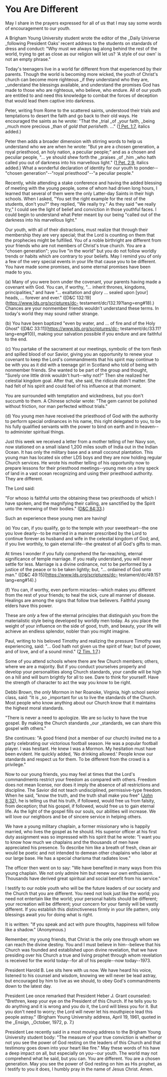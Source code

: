 # You Are Different

May I share in the prayers expressed for all of us that I may say some words
of encouragement to our youth.

A Brigham Young University student wrote the editor of the _Daily Universe
_following President Oaks' recent address to the students on standards of
dress and conduct: "Why must we always tag along behind the rest of the world,
trying to get as close as our religion will let us? 'A style of our own' is
not an empty phrase."

Today's teenagers live in a world far different from that experienced by their
parents. Though the world is becoming more wicked, the youth of Christ's
church can become more righteous _if they understand who they are, _understand
the blessings available, and understand the promises God has made to those who
are righteous, who believe, who endure. All of our youth are entitled to and
need this knowledge to combat the forces of deception that would lead them
captive into darkness.

Peter, writing from Rome to the scattered saints, understood their trials and
temptations to desert the faith and go back to their old ways. He encouraged
the saints as he wrote: "That the _trial _of _your faith, _being _much more
precious _than of _gold that perisheth._ ..." ([1 Pet.
1:7](https://www.lds.org/scriptures/nt/1-pet/1.7?lang=eng#6), italics added.)

Peter then adds a broader dimension with stirring words to help us understand
who we are when he wrote: "But ye are a chosen generation, a royal priesthood,
an holy nation, a peculiar people;" and as a chosen and peculiar people, "... ye
should shew forth the _praises _of _him _who hath called you out of darkness
into his marvellous light." ([1 Pet.
2:9](https://www.lds.org/scriptures/nt/1-pet/2.9?lang=eng#8), italics added.)
What a wonderful declaration of identity for our youth to ponder--"chosen
generation"--"royal priesthood"--"a peculiar people."

Recently, while attending a stake conference and having the added blessing of
meeting with the young people, some of whom had driven long hours, I learned
that several of them were the only Latter-day Saints in their high schools.
When I asked, "You set the right example for the rest of the students, don't
you?" they replied, "We really try." As they said "we really try," I could see
the light of belief and conviction in those youthful faces. I could begin to
understand what Peter meant by our being "called out of the darkness into his
marvellous light."

Our youth, with all of their distractions, must realize that through their
membership they are very special; that the Lord is counting on them that the
prophecies might be fulfilled. You of a noble birthright are different from
your friends who are not members of Christ's true church. You are a "chosen
generation"; you live "in the world" but you do not follow worldly trends or
habits which are contrary to your beliefs. May I remind you of only a few of
the very special events in your life that cause you to be different. You have
made some promises, and some eternal promises have been made to you.

(a) Many of you were born under the covenant, your parents having made a
covenant with God. You can, if worthy, "... inherit thrones, kingdoms,
principalities," and have "... exaltation and glory ... sealed upon [your] heads,
... forever and ever." ([D&amp;C 132:19](https://www.lds.org/scriptures/dc-
testament/dc/132.19?lang=eng#18).) Chances are your nonmember friends wouldn't
understand these terms. In today's world they may sound rather strange.

(b) You have been baptized "even by water, and ... of fire and of the Holy
Ghost" ([D&amp;C 33:11](https://www.lds.org/scriptures/dc-
testament/dc/33.11?lang=eng#10)), making your salvation possible if you endure
and are faithful to the end.

(c) You partake of the sacrament at our meetings, symbolic of the torn flesh
and spilled blood of our Savior, giving you an opportunity to renew your
covenant to keep the Lord's commandments that his spirit may continue to be
with you as it did with a teenage girl in Scotland who told of being with
nonmember friends. She wanted to be part of the group and thought, "Surely one
little drink wouldn't hurt--why not?" Then she realized her celestial kingdom
goal. After that, she said, the ridicule didn't matter. She had felt of his
spirit and could feel of his influence at that moment.

You are surrounded with temptation and wickedness, but you don't succumb to
them. A Chinese scholar wrote: "The gem cannot be polished without friction,
nor man perfected without trials."

(d) You young men have received the priesthood of God with the authority to
perform special ordinances in his name, this right delegated to you, to be his
fully qualified servants with the power to bind on earth and in heaven--to
administer spiritual things.

Just this week we received a letter from a mother telling of her Navy son, now
stationed on a small island 1,200 miles south of India out in the Indian
Ocean. It has only the military base and a small coconut plantation. This
young man has located six other LDS boys and they are now holding regular
Church services. He wrote his mother telling of his opportunity now to prepare
lessons for their priesthood meetings--young men on a tiny speck of land in a
vast ocean recognizing and using their priesthood authority. They are
different.

The Lord said:

"For whoso is faithful unto the obtaining these two priesthoods of which I
have spoken, and the magnifying their calling, are sanctified by the Spirit
unto the renewing of their bodies." ([D&amp;C
84:33](https://www.lds.org/scriptures/dc-testament/dc/84.33?lang=eng#32).)

Such an experience these young men are having!

(e) You can, if you qualify, go to the temple with your sweetheart--the one
you love dearly--to be married in a manner prescribed by the Lord to continue
forever as husband and wife in the celestial kingdom of God; and, if you live
worthily, to gain eternal life--the greatest of all God's gifts to man.

At times I wonder if you fully comprehend the far-reaching, eternal
significance of temple marriage. If you really understand, you will never
settle for less. Marriage is a divine ordinance, not to be performed by a
justice of the peace or to be taken lightly; but, "... ordained of God unto
man." ([D&amp;C 49:15](https://www.lds.org/scriptures/dc-
testament/dc/49.15?lang=eng#14).)

(f) You can, if worthy, even perform miracles--which makes you different from
the rest of your friends; to heal the sick, cure all manner of disease.
Healings are among the signs that follow true believers. Faithful young elders
have this power.

These are _only_ a few of the eternal principles that distinguish you from the
materialistic style being developed by worldly men today. As you place the
weight of your influence on the side of good, truth, and beauty, your life
will achieve an endless splendor, nobler than you might imagine.

Paul, writing to his beloved Timothy and realizing the pressure Timothy was
experiencing, said: "... God hath not given us the spirit of fear; but of power,
and of love, and of a sound mind." ([2 Tim.
1:7](https://www.lds.org/scriptures/nt/2-tim/1.7?lang=eng#6).)

Some of you attend schools where there are few Church members; others, where
we are a majority. But if you conduct yourselves properly and develop your
personalities along Church standards, your candle will be high on a hill and
will burn brightly for all to see. Dare to think for yourself. Have the
strength of character to act the way you know to be right.

Debbi Brown, the _only_ Mormon in her Roanoke, Virginia, high school senior
class, said: "It is _so _important for us to live the standards of the Church.
Most people who know anything about our Church know that it maintains the
highest moral standards.

"There is never a need to apologize. We are so lucky to have the true gospel.
By making the Church standards _our _standards, we can share this gospel with
others."

She continues: "A good friend (not a member of our church) invited me to a
party celebrating our victorious football season. He was a popular football
player. I was hesitant. He knew I was a Mormon. My hesitation must have been
evident. He quickly added, 'No drinking allowed.' People know our standards
and respect us for them. To be different from the crowd is a privilege."

Now to our young friends, you may feel at times that the Lord's commandments
restrict your freedom as compared with others. Freedom does not mean license,
nor does it imply the absence of all restrictions and discipline. The Savior
did not teach undisciplined, permissive-type freedom. When he said, "know the
truth, and the truth shall make you free" ([John
8:32](https://www.lds.org/scriptures/nt/john/8.32?lang=eng#31)), he is telling
us that his truth, if followed, would free us from falsity, from deception;
that his gospel, if followed, would free us to gain eternal life. As the light
of the gospel fills our souls, our abilities will increase. We will love our
neighbors and be of sincere service in helping others.

We have a young military chaplain, a former missionary who is happily married,
who lives the gospel as he should. His superior officer at his first duty
assignment was so impressed with his spirit that he wrote: "I want you to know
how much we chaplains and the thousands of men have appreciated his presence.
To describe him like a breath of fresh, clean air would be poetic and not
intended to demean other chaplains who labor at our large base. He has a
special charisma that radiates love."

The officer then went on to say: "We have benefited in many ways from this
young chaplain. We not only admire him but renew our own enthusiasm. Thousands
have derived great spiritual and social benefit from his service."

I testify to our noble youth who will be the future leaders of our society and
the Church that you are different. You need not look just like the world; you
need not entertain like the world; your personal habits should be different;
your recreation will be different; your concern for your family will be vastly
different. If you establish this distinctiveness firmly in your life pattern,
only blessings await you for doing what is right.

It is written: "If you speak and act with pure thoughts, happiness will follow
like a shadow." (Anonymous.)

Remember, my young friends, that Christ is the only one through whom we can
reach the divine destiny. You and I must believe in him--believe that his
Church was founded and established upon divine revelation, that we have
presiding over his Church a true and living prophet through whom revelation is
received for the world today--for all of his people--now today--1973.

President Harold B. Lee sits here with us now. We have heard his voice,
listened to his counsel and wisdom, knowing we will never be lead astray, but
encouraged by him to live as we should, to obey God's commandments down to the
latest day.

President Lee once remarked that President Heber J. Grant counseled:
"Brethren, keep your eye on the President of this Church. If he tells you to
do anything and it is wrong and you do it, the Lord will bless you for it. But
you don't need to worry; the Lord will never let his mouthpiece lead this
people astray." (Brigham Young University address, April 19, 1961, quoted in
the _Ensign, _October, 1972, p. 7.)

President Lee recently said in a most moving address to the Brigham Young
University student body: "The measure of your true conviction is whether or
not you see the power of God resting on the leaders of this Church and that
testimony goes down into your heart like fire." May these words of his have a
deep impact on all, but especially on you--our youth. The world may not
comprehend what he said, but you can. You are different. You are a chosen
generation. May you see the power of God resting on him as His prophet, as I
testify to you it does, I humbly pray in the name of Jesus Christ. Amen.

